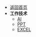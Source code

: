 * [返回首页](/)
* **工作技术**
  * [AI](/02-WorkTech/AI/)
  * [PPT](/02-WorkTech/PPT/)
  * [EXCEL](/02-WorkTech/EXCEL/)
